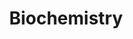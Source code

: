 ---
layout: course-page
title: Biochemistry
instructor:
  - name: Ms. Cheryl Hach
    url: instructional/MsCherylHach
coursename: KAMSC BIOCHEMISTRY (H)
description: "<b>A college level course</b> that examines chemistry of living things and interrelationships of various metabolic pathways. Extensive laboratory activity provides hands-on experience with various clinical methods including electrophoresis, chromatography and spectrophotometry. Offered for motivated students of biology & chemistry who wish combined experiences in both sciences.  Prerequisite: Organic Chemistry <b>OR</b> Biomedical Science."
---